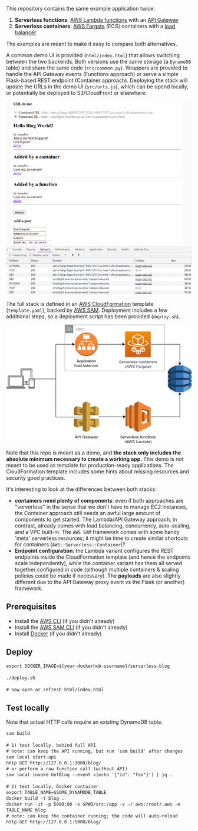 This repository contains the same example application twice:

1. **Serverless functions**: [AWS Lambda functions](https://aws.amazon.com/lambda/) with an [API Gateway](https://aws.amazon.com/api-gateway/)
2. **Serverless containers**: [AWS Fargate](https://aws.amazon.com/fargate/) (ECS) containers with a [load balancer](https://aws.amazon.com/elasticloadbalancing/)

The examples are meant to make it easy to compare both alternatives.

A common demo UI is provided (`html/index.html`) that allows switching between the two backends. Both versions use the same storage (a `DynamoDB` table) and share the same code (`src/common.py`). Wrappers are provided to handle the API Gateway events (Functions approach) or serve a simple Flask-based REST endpoint (Container approach). Deploying the stack will update the URLs in the demo UI (`src/urls.js`), which can be opend locally, or potentially be deployed to S3/CloudFront or elsewhere.

![demo-ui-screenshot](img/serverless-ui-screenshot.png)

The full stack is defined in an [AWS CloudFormation](https://aws.amazon.com/cloudformation/) template (`template.yaml`), backed by [AWS SAM](https://docs.aws.amazon.com/serverless-application-model/latest/developerguide/what-is-sam.html). Deployment includes a few additional steps, so a deployment script has been provided (`deploy.sh`).

![aws-stack-infrastructure](img/serverless-functions-and-containers-infrastructure.png)

Note that this repo is meant as a demo, and **the stack only includes the absolute minimum necessary to create a working app**. This demo is not meant to be used as template for production-ready applications. The CloudFormation template includes some hints about missing resources and security good practices.

It's interesting to look at the differences between both stacks:
- **containers need plenty of components**: even if both approaches are "serverless" in the sense that we don't have to manage EC2 instances, the Container approach still needs an awful large amount of components to get started. The Lambda/API Gateway approach, in contrast, already comes with load balancing, concurrency, auto-scaling, and a VPC built-in. The `AWS SAM` framework comes with some handy 'meta' serverless resources; it might be time to create similar shortcuts for containers (`AWS::Serverless::Container`)?
- **Endpoint configuration**: the Lambda variant configures the REST endpoints inside the CloudFormation template (and hence the endpoints scale independently), while the container variant has them all served together configured in code (although multiple containers & scaling policies could be made if necessary). The **payloads** are also slightly different due to the API Gateway proxy event vs the Flask (or another) framework.

## Prerequisites
- Install the [AWS CLI](https://docs.aws.amazon.com/cli/latest/userguide/cli-chap-install.html) (if you didn't already)
- Install the [AWS SAM CLI](https://docs.aws.amazon.com/serverless-application-model/latest/developerguide/serverless-sam-cli-install.html) (if you didn't already)
- Install [Docker](https://docs.docker.com/install/) (if you didn't already)


## Deploy
```
export DOCKER_IMAGE=${your-dockerhub-username}/serverless-blog

./deploy.sh

# now open or refresh html/index.html
```


## Test locally
Note that actual HTTP calls require an existing DynamoDB table.

```
sam build

# 1) test locally, behind full API
# note: can keep the API running, but run 'sam build' after changes
sam local start-api
http GET http://127.0.0.1:3000/blog/
# or perform a raw function call (without API)
sam local invoke GetBlog --event <(echo '{"id": "foo"}') | jq .

# 2) test locally, Docker container
export TABLE_NAME=$SOME_DYNAMODB_TABLE
docker build -t blog .
docker run -it -p 5000:80 -v $PWD/src:/app -v ~/.aws:/root/.aws -e TABLE_NAME blog
# note: can keep the container running; the code will auto-reload
http GET http://127.0.0.1:5000/blog/
```


